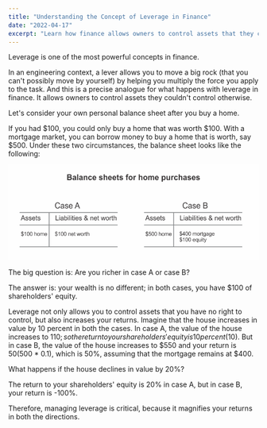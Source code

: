 ```yaml
---
title: "Understanding the Concept of Leverage in Finance"
date: "2022-04-17"
excerpt: "Learn how finance allows owners to control assets that they couldn't control otherwise."
---
```


Leverage is one of the most powerful concepts in finance.

In an engineering context, a lever allows you to move a big rock (that you can't possibly move by yourself) by helping you multiply the force you apply to the task. And this is a precise analogue for what happens with leverage in finance. It allows owners to control assets they couldn't control otherwise.

Let's consider your own personal balance sheet after you buy a home.

If you had $100, you could only buy a home that was worth $100. With a mortgage market, you can borrow money to buy a home that is worth, say $500. Under these two circumstances, the balance sheet looks like the following:

![Leverage](../images/leverage/leverage.png)

The big question is: Are you richer in case A or case B?

The answer is: your wealth is no different; in both cases, you have $100 of shareholders' equity.

Leverage not only allows you to control assets that you have no right to control, but also increases your returns. Imagine that the house increases in value by 10 percent in both the cases. In case A, the value of the house increases to $110; so the return to your shareholders' equity is 10 percent ($10). But in case B, the value of the house increases to $550 and your return is $50 ($500 \* 0.1), which is 50%, assuming that the mortgage remains at $400.

What happens if the house declines in value by 20%?

The return to your shareholders' equity is 20% in case A, but in case B, your return is -100%.

Therefore, managing leverage is critical, because it magnifies your returns in both the directions.
